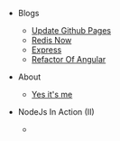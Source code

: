 * Blogs

  * [Update Github Pages](mblog/gengxingithubpages.md)
  * [Redis Now](mblog/redis.md)
  * [Express](mblog/express.md)
  * [Refactor Of Angular](mblog/refactorOfAngular.md)

* About

  * [Yes it's me](about/readme.md)

* NodeJs In Action (II)

  * 
